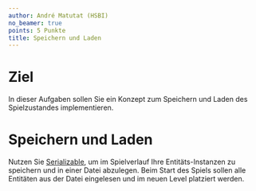 ```yaml
---
author: André Matutat (HSBI)
no_beamer: true
points: 5 Punkte
title: Speichern und Laden
---
```


# Ziel

In dieser Aufgaben sollen Sie ein Konzept zum Speichern und Laden des Spielzustandes implementieren.

# Speichern und Laden

Nutzen Sie [Serializable](https://docs.oracle.com/en/java/javase/17/docs/api/java.base/java/io/Serializable.html), um im
Spielverlauf Ihre Entitäts-Instanzen zu speichern und in einer Datei abzulegen. Beim Start des Spiels sollen alle
Entitäten aus der Datei eingelesen und im neuen Level platziert werden.
